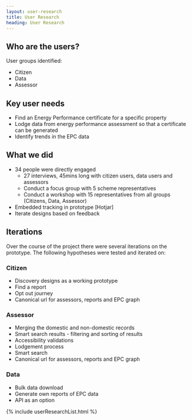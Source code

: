 ```yaml
---
layout: user-research
title: User Research
heading: User Research
---
```


## Who are the users?
User groups identified:
* Citizen 
* Data 
* Assessor



## Key user needs
* Find an Energy Performance certificate for a specific property
* Lodge data from energy performance assessment so that a certificate can be generated
* Identify trends in the EPC data

## What we did
* 34 people were directly engaged 
  * 27 interviews, 45mins long with citizen users, data users and assessors
  * Conduct a focus group with 5 scheme representatives
  * Conduct a workshop with 15 representatives from all groups (Citizens, Data, Assessor)
* Embedded tracking in prototype [Hotjar]
* Iterate designs based on feedback

## Iterations
Over the course of the project there were several iterations on the prototype. The following hypotheses were tested and iterated on:

### Citizen
* Discovery designs as a working prototype
* Find a report
* Opt out journey
* Canonical url for assessors, reports and EPC graph 

### Assessor
* Merging the domestic and non-domestic records
* Smart search results - filtering and sorting of results
* Accessibility validations
* Lodgement process
* Smart search 
* Canonical url for assessors, reports and EPC graph 

### Data 
* Bulk data download
* Generate own reports of EPC data
* API as an option


{% include userResearchList.html %}





